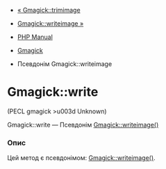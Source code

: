 - [« Gmagick::trimimage](gmagick.trimimage.md)
- [Gmagick::writeimage »](gmagick.writeimage.md)

- [PHP Manual](index.md)
- [Gmagick](class.gmagick.md)
- Псевдонім Gmagick::writeimage

# Gmagick::write

(PECL gmagick \>u003d Unknown)

Gmagick::write — Псевдонім
[Gmagick::writeimage()](gmagick.writeimage.md)

### Опис

Цей метод є псевдонімом:
[Gmagick::writeimage()](gmagick.writeimage.md).
